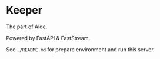 # Keeper

The part of Aide.

Powered by FastAPI & FastStream.

See `./README.md` for prepare environment and run this server.
